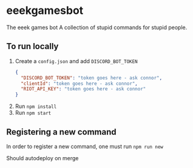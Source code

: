 # eeekgamesbot
The eeek games bot
A collection of stupid commands for stupid people.

## To run locally

1. Create a `config.json` and add `DISCORD_BOT_TOKEN`
    ```json
    {
      "DISCORD_BOT_TOKEN": "token goes here - ask connor",
      "clientId": "token goes here - ask connor",
      "RIOT_API_KEY": "token goes here - ask connor"
    }
    ```
2. Run `npm install`
3. Run `npm start`

## Registering a new command

In order to register a new command, one must run `npm run new`

Should autodeploy on merge